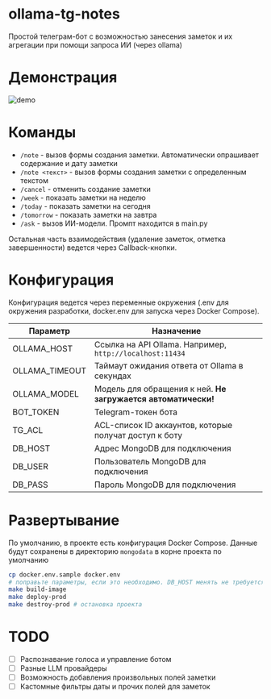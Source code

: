 # ollama-tg-notes

Простой телеграм-бот с возможностью занесения заметок и их агрегации при помощи запроса ИИ (через ollama)

# Демонстрация

![demo](media/demo.gif)

# Команды

- `/note` - вызов формы создания заметки. Автоматически опрашивает содержание и дату заметки
- `/note <текст>` - вызов формы создания заметки с определенным текстом
- `/cancel` - отменить создание заметки
- `/week` - показать заметки на неделю
- `/today` - показать заметки на сегодня
- `/tomorrow` - показать заметки на завтра
- `/ask` - вызов ИИ-модели. Промпт находится в main.py

Остальная часть взаимодействия (удаление заметок, отметка завершенности) ведется через Callback-кнопки.

# Конфигурация

Конфигурация ведется через переменные окружения (.env для окружения разработки, docker.env для запуска через Docker Compose).

| Параметр | Назначение |
|----------|------------|
| OLLAMA_HOST | Ссылка на API Ollama. Например, `http://localhost:11434` |
| OLLAMA_TIMEOUT | Таймаут ожидания ответа от Ollama в секундах |
| OLLAMA_MODEL | Модель для обращения к ней. **Не загружается автоматически!** |
| BOT_TOKEN | Telegram-токен бота |
| TG_ACL | ACL-список ID аккаунтов, которые получат доступ к боту |
| DB_HOST | Адрес MongoDB для подключения |
| DB_USER | Пользователь MongoDB для подключения |
| DB_PASS | Пароль MongoDB для подключения |

# Развертывание

По умолчанию, в проекте есть конфигурация Docker Compose. Данные будут сохранены в директорию `mongodata` в корне проекта по умолчанию

```bash
cp docker.env.sample docker.env
# поправьте параметры, если это необходимо. DB_HOST менять не требуется.
make build-image
make deploy-prod
make destroy-prod # остановка проекта
```

# TODO

- [ ] Распознавание голоса и управление ботом
- [ ] Разные LLM провайдеры
- [ ] Возможность добавления произвольных полей заметки
- [ ] Кастомные фильтры даты и прочих полей для заметок
